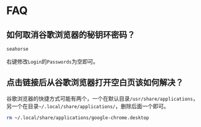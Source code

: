 # FAQ

<!-- toc -->

## 如何取消谷歌浏览器的秘钥环密码？

``` bash
seahorse
```
右键修改`Login`的`Passwords`为空即可。

## 点击链接后从谷歌浏览器打开空白页该如何解决？

谷歌浏览器的快捷方式可能有两个，一个在默认目录`/usr/share/applications`，另一个在目录`~/.local/share/applications/`，删除后面一个即可。

``` bash
rm ~/.local/share/applications/google-chrome.desktop
```
